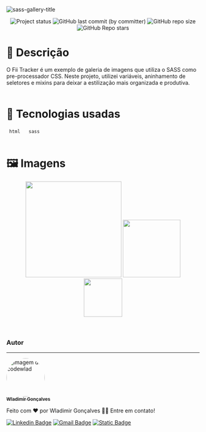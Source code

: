![sass-gallery-title](https://github.com/codewlad/sass-gallery/assets/60326728/d68a8c7a-287c-4367-9162-a8eb4ac9ffbe)

<p align="center">
	  <img alt="Project status" src="https://img.shields.io/badge/Status-Finalizado-orange">
	  <img alt="GitHub last commit (by committer)" src="https://img.shields.io/github/last-commit/codewlad/sass-gallery">
	  <img alt="GitHub repo size" src="https://img.shields.io/github/repo-size/codewlad/sass-gallery">
	  <img alt="GitHub Repo stars" src="https://img.shields.io/github/stars/codewlad%2Fsass-gallery?style=social">
</p>

# 📄 Descrição

O Fii Tracker é um exemplo de galeria de imagens que utiliza o SASS como pre-processador CSS. Neste projeto, utilizei variáveis, aninhamento de seletores e mixins para deixar a estilização mais organizada e produtiva.
<br /><br />

# 📌 Tecnologias usadas

<code> html </code>&nbsp;
<code> sass </code>
<br /><br />

# 🖼️ Imagens

<div align="center">
	<img src="https://i.ibb.co/XsmDCG2/sass-gallery-screenshot-01.png" alt="" width="250px" />
	<img src="https://i.ibb.co/CtKKf2c/sass-gallery-screenshot-02.png" alt="" width="150px" />
	<img src="https://i.ibb.co/6BTZ5qm/sass-gallery-screenshot-03.png" alt="" width="100px" />
</div>
<br /><br />

### Autor

---

<a href="https://codewlad.vercel.app/">
  <img style="border-radius: 50%;" src="https://github.com/codewlad.png" width="100px;" alt="Imagem de codewlad"/>
  <br />
  <sub><b>Wladimir Gonçalves</b></sub>
</a>

Feito com ❤️ por Wladimir Gonçalves 👋🏽 Entre em contato!

[![Linkedin Badge](https://img.shields.io/badge/LinkedIn-0077B5?logo=Linkedin&logoColor=white&link=https://www.linkedin.com/in/wladimir-gonçalves/)](https://www.linkedin.com/in/wladimir-gonçalves/)
[![Gmail Badge](https://img.shields.io/badge/-codewlad@gmail.com-c14438?logo=Gmail&logoColor=white&link=mailto:codewlad@gmail.com)](mailto:codewlad@gmail.com)
[![Static Badge](https://img.shields.io/badge/Portfolio-orange?link=https://codewlad.vercel.app/)](https://codewlad.vercel.app/)
